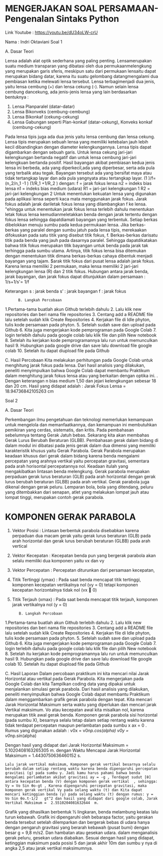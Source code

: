 # MENGERJAKAN SOAL PERSAMAAN-Pengenalan Sintaks Python 

Link Youtube : https://youtu.be/dU34oLW-crU 

Nama : Indri Oktaviani Soal 1 

A. Dasar Teori 

Lensa adalah alat optik sederhana yang paling penting. Lensamerupakan suatu medium transparan yang dibatasi oleh dua permukaanmelengkung yang merupakan garis sferis, meskipun satu dari permukaan lensaitu dapat merupakan bidang datar, karena itu suatu gelombang datangmengalami dua pembiasan ketika melewati lensa tersebut. Lensa terbagimenjadi dua jenis, yaitu lensa cembung (+) dan lensa cekung (-). Namun selain lensa cembung dancekung, ada jenis-jenis lensa yang lain berdasarkan bentuknya :
1.  Lensa Planparalel (datar-datar)
2.  Lensa Bikonveks (cembung-cembung)
3. Lensa Bikonkaf (cekung-cekung)
4. Lensa Gabungan seperti Plan-konkaf (datar-cekung), Konveks konkaf (cembung-cekung)

Pada lensa tipis juga ada dua jenis yaitu lensa cembung dan lensa cekung. Lensa tipis merupakan sebuah lensa yang memiliki ketebalan jauh lebih kecil dibandingkan dengan diameter kelengkungannya. Lensa tipis dapat digambarkan dengan sebuah garis. Untuk lensa cekung jari-jari kelengkungan bertanda negatif dan untuk lensa cembung jari-jari kelengkuan bertanda positif. Hasil bayangan akibat pembiasan kedua jenis lensa ini berbeda, ada yang diperkecil,ada yang diperbesar, serta ada pula yang terbalik atau tegak. Bayangan tersebut ada yang bersifat maya atau tidak tertangkap layar dan ada pula yangnyata atau tertangkap layar.
(1 )/f=(n_2/n_1 -1  )  (1/R_1 +1/R_2 )
dengan:
f = jarak fokus lensa
n2 = indeks bias lensa
n1 = indeks bias medium (udara)
R1 = jari-jari kelengkungan 1
R2 = jari-jari kelengkungan 2
	Untuk menentukan kekuatan lensa yang digunakan pada aplikasi lensa seperti kaca mata menggunakan jarak fokus. Jarak fokus adalah jarak dariletak fokus lensa yang dilambangkan f ke lensa. "ehingga untuk menentukan jarak fokus lensa terlebih dahulu menentukan letak fokus lensa kemudianmeletakkan benda dengan jarak tertentu dengan fokus lensa sehingga dapatdiamati bayangan yang terbentuk.
Setiap berkas dibelokkan menuju sumbu pada kedua permukaan lensa. Jika berkas-berkas yang paralel dengan sumbu jatuh pada lensa tipis, merekaakan difokuskan pada satu titik yang disebut titik fokus, f. Berkas-berkas darisatu titik pada benda yang jauh pada dasarnya paralel. 
Sehingga dapatdikatakan bahwa titik fokus merupakan titik bayangan untuk benda pada jarak tak terhingga pada sumbu utama. Artinya, titik fokus lensa bisa ditemukan dengan menentukan titik dimana berkas-berkas cahaya dibentuk menjadi bayangan yang tajam. $arak titik fokus dari pusat lensa adalah jarak fokus. Karena lensa memiliki 2 permukaan, maka lensa memiliki 2 jari-jari kelengkungan lensa (R) dan 2 titik fokus.
Hubungan antara jarak benda, jarak  bayangan, dan jarak fokus dapat ditunjukkan dalam persamaan :
1/s+1/s'=  1/f
  
 Keterangan
 s : jarak benda
 s’ : jarak bayangan 
 f :  jarak fokus

          B. Langkah Percobaan 
 1.Pertama-tama buatlah akun Github terlebih dahulu
2. Lalu klik new repositories dan beri nama file repositories
3.  Centang add a README file lalu setelah sudah klik Create Repositories
4. Kerjakan file di Idle phyton, tulis kode persamaan pada phyton. 
5. Setelah sudah save dan upload pada Github
6. Kita juga mengerjakan kode pemprograman pada Google Colab
7. login terlebih dahulu pada google colab lalu klik file dan pilih New notebook 
8. Setelah itu kerjakan   kode pemprogramannya lalu run untuk memunculkan hasil
9. Hubungkan pada google drive dan save lalu download file google colab 
10. Setelah itu dapat diupload file pada Github 

C. Hasil Percobaan 
Kita melakukan perhitungan pada Google Colab untuk menghitung jarak fokus pada lensa. Dari hasil analisis yang dilakukan, peneliti menyimpulkan bahwa Google Colab dapat membantu Praktikum dalam menghitung jarak fokus lensa atau yang berkaitan dengan optika ini. . Dengan keterangan n bias medium 1,50 dan jejari kelengkungan sebesar 18 dan 20 cm. Hasil yang didapat adalah : Jarak Fokus Lensa =  18.94736842105263 cm 

Soal 2 


A. Dasar Teori 

Perkembangan ilmu pengetahuan dan teknologi memerlukan kemampuan untuk
mengelola dan memanfaatkannya, dan kemampuan ini membutuhkan pemikiran yang
cerdas, sistematis, dan kritis. Pada pembahasan sebelumnya tentang Gerak Jatuh bebas. Sekarang kita akan membahas Gerak Lurus Berubah Beraturan (GLBB). Pembahasan gerak dalam bidang di dalam modul ini dibatasi pada jenis gerak dalam dua dimensi yang memiliki karakteristik khusus yaitu Gerak Parabola. Gerak Parabola
merupakan keadaan khusus dari gerak dalam bidang karena benda mengalami
percepatan yang arahnya vertikal yaitu percepatan gravitasi, sementara pada arah
horisontal percepatannya nol. Keadaan itulah yang mengakibatkan lintasan benda
melengkung.  Gerak parabola merupakan perpaduan gerak lurus beraturan (GLB) pada arah horizontal dengan gerak lurus berubah beraturan (GLBB) pada arah vertikal. Gerak parabola juga dikenal dengan gerak peluru. Lemparan bola, bola yang ditendang, peluru yang ditembakkan dari senapan, atlet yang melakukan lompat jauh atau lompat tinggi, merupakan contoh gerak parabola.

# KOMPONEN GERAK PARABOLA
1. Vektor Posisi : Lintasan berbentuk parabola disebabkan karena perpaduan dua macam gerak yaitu
gerak lurus beraturan (GLB) pada arah horizontal dan gerak lurus berubah beraturan
(GLBB) pada arah vertical
2. Vektor Kecepatan : Kecepatan benda pun yang bergerak parabola akan selalu
memiliki dua komponen yaitu vx dan vy
3. Vektor Percepatan : Percepatan diturunkan dari persamaan kecepatan,
4. Titik Tertinggi (ymax) : Pada saat benda mencapat titik tertinggi, komponen kecepatan vertikalnya nol (vy = 0)
tetapi komponen kecepatan horizontalnya tidak nol (vx  0)
5. Titik Terjauh (xmax) : Pada saat benda mencapat titik terjauh, komponen jarak vertikalnya nol (y = 0)

          B. Langkah Percobaan 
 1.Pertama-tama buatlah akun Github terlebih dahulu
2. Lalu klik new repositories dan beri nama file repositories
3.  Centang add a README file lalu setelah sudah klik Create Repositories
4. Kerjakan file di Idle phyton, tulis kode persamaan pada phyton. 
5. Setelah sudah save dan upload pada Github
6. Kita juga mengerjakan kode pemprograman pada Google Colab
7. login terlebih dahulu pada google colab lalu klik file dan pilih New notebook 
8. Setelah itu kerjakan   kode pemprogramannya lalu run untuk memunculkan hasil
9. Hubungkan pada google drive dan save lalu download file google colab 
10. Setelah itu dapat diupload file pada Github 

C. Hasil Laporan 
 Dalam percobaan praktikum ini kita mencari nilai Jarak Horizontal atau vertikal pada Gerak Parabola. Kita mengerjakan pada Google Colab dan kita Tampilkan coding data yang dipakai untuk menjalankan simulasi gerak parabola. Dari hasil analisis yang dilakukan, peneliti menyimpulkan bahwa Google Colab dapat membantu Praktikum dalam menggambarkan grafik gerak parabola dengan tepat. Kita mencari Jarak Horizontal Maksimum serta waktu yang diperlukan dan mencari jarak Vertikal maksimum. Vo atau kecepatan awal kita misalkan nol, karena  merupakan titik awal gerak benda. Komponen gerak parabola sisi horizontal (pada sumbu X), besarnya selalu tetap dalam setiap rentang waktu karena tidak terdapat percepatan maupun perlambatan pada sumbu x ax = 0  . 
Rumus yang digunakan adalah : 
 v0x = v0*np.cos(alpha)
v0y = v0*np.sin(alpha)

Dengan hasil yang didapat dari Jarak Horizontal Maksimum =  5.1020408163265305  m. dengan Waktu Mencapai Jarak Horizontal Maksimum =  1.4430750636460152  s. 

	Lalu jarak vertikal maksimum, Komponen gerak vertikal besarnya selalu berubah dalam setiap rentang waktu karena benda dipengaruhi percepatan gravitasi (g) pada sumbu y. Jadi kamu harus pahami bahwa benda mengalami perlambatan akibat gravitasi ay = -g , Terdapat sudut [θ] antara kecepatan benda (V) dengan komponen gerak vertikal  , sehingga: Vy = Vo Sin θo-gt , Karena dipengaruhi percepatan gravitasi, maka komponen gerak vertikal Vy pada selang waktu (t) dan Kita dapat mencari ketinggian benda (y) pada selang waktu (t) dengan rumus: y = Vo Sin θo.t-1/2   gt^2 dan hasil yang didapat dari google colab, Jarak Vertikal Maksimum =  2.5510204081632644  m.  

Grafik yang dihasilkan berbentuk ½ lingkaran, benda melambung keatas lalu turun kebawah. Grafik ini dipengaruhi oleh bebarapa factor, yaitu gerakan benda tersebut setelah dilemparkan dan bergerak bebas di udara hanya dengan pengaruh gravitasi yang berarah kebawah (pusat bumi) dengan besar g = 9,8 m/s2. Dan hambatan atau gesekan udara. dalam menganalisis gerak peluru, gesekan udara diabaikan. Sesuai dengan hasil yang didapat, ketinggian maksimum pada posisi 5 dan jarak akhir 10m dan sumbu y nya di angka 2,5 atau jarak vertikal maksimumnya. 








